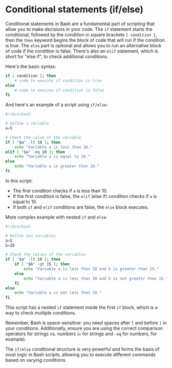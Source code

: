 # Conditional statements (if/else)

Conditional statements in Bash are a fundamental part of scripting that allow you to make decisions in your code. The `if` statement starts the conditional, followed by the condition in square brackets `[ condition ]`, then the `then` keyword begins the block of code that will run if the condition is true. The `else` part is optional and allows you to run an alternative block of code if the condition is false. There's also an `elif` statement, which is short for "else if", to check additional conditions.

Here's the basic syntax:

```bash
if [ condition ]; then
    # code to execute if condition is true
else
    # code to execute if condition is false
fi
```

And here's an example of a script using `if/else`:

```bash
#!/bin/bash

# Define a variable
a=5

# Check the value of the variable
if [ "$a" -lt 10 ]; then
    echo "Variable a is less than 10."
elif [ "$a" -eq 10 ]; then
    echo "Variable a is equal to 10."
else
    echo "Variable a is greater than 10."
fi
```

In this script:
- The first condition checks if `a` is less than 10.
- If the first condition is false, the `elif` (else if) condition checks if `a` is equal to 10.
- If both `if` and `elif` conditions are false, the `else` block executes.

More complex example with nested `if` and `else`:

```bash
#!/bin/bash

# Define two variables
a=5
b=20

# Check the values of the variables
if [ "$a" -lt 10 ]; then
    if [ "$b" -gt 15 ]; then
        echo "Variable a is less than 10 and b is greater than 15."
    else
        echo "Variable a is less than 10 and b is not greater than 15."
    fi
else
    echo "Variable a is not less than 10."
fi
```

This script has a nested `if` statement inside the first `if` block, which is a way to check multiple conditions.

Remember, Bash is space-sensitive: you need spaces after `[` and before `]` in your conditions. Additionally, ensure you are using the correct comparison operators for strings vs. numbers (`=` for strings and `-eq` for numbers, for example).

The `if/else` conditional structure is very powerful and forms the basis of most logic in Bash scripts, allowing you to execute different commands based on varying conditions.